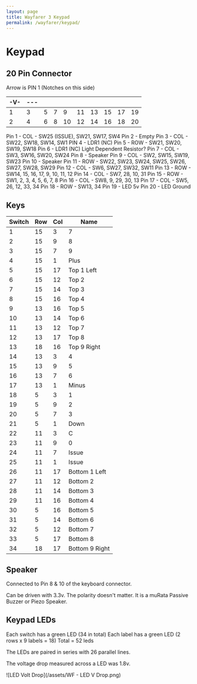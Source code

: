 ```yaml
---
layout: page
title: Wayfarer 3 Keypad
permalink: /wayfarer/keypad/
---
```

# Keypad

## 20 Pin Connector

Arrow is PIN 1 (Notches on this side)

| -V- | --- |     |     |     |     |     |     |     |     |
| --- | --- | --- | --- | --- | --- | --- | --- | --- | --- |
| 1   | 3   | 5   | 7   | 9   | 11  | 13  | 15  | 17  | 19  |
| 2   | 4   | 6   | 8   | 10  | 12  | 14  | 16  | 18  | 20  |


Pin 1 - COL - SW25 (ISSUE), SW21, SW17, SW4
Pin 2 - Empty
Pin 3 - COL - SW22, SW18, SW14, SW1
PIN 4 - LDR1 (NC)
Pin 5 - ROW - SW21, SW20, SW19, SW18
Pin 6 - LDR1 (NC) Light Dependent Resistor?
Pin 7 - COL - SW3, SW16, SW20, SW24
Pin 8 - Speaker
Pin 9 - COL - SW2, SW15, SW19, SW23
Pin 10 - Speaker
Pin 11 - ROW - SW22, SW23, SW24, SW25, SW26, SW27, SW28, SW29
Pin 12 - COL - SW6, SW27, SW32, SW11
Pin 13 - ROW - SW14, 15, 16, 17, 9, 10, 11, 12
Pin 14 - COL - SW7, 28, 10, 31
Pin 15 - ROW - SW1, 2, 3, 4, 5, 6, 7, 8
Pin 16 - COL - SW8, 9,  29, 30, 13
Pin 17 - COL - SW5, 26, 12, 33, 34
Pin 18 - ROW - SW13, 34
Pin 19 - LED 5v
Pin 20 - LED Ground

## Keys

| Switch | Row | Col | Name           |
| ------ | --- | --- | -------------- |
| 1      | 15  | 3   | 7              |
| 2      | 15  | 9   | 8              |
| 3      | 15  | 7   | 9              |
| 4      | 15  | 1   | Plus           |
| 5      | 15  | 17  | Top 1 Left     |
| 6      | 15  | 12  | Top 2          |
| 7      | 15  | 14  | Top 3          |
| 8      | 15  | 16  | Top 4          |
| 9      | 13  | 16  | Top 5          |
| 10     | 13  | 14  | Top 6          |
| 11     | 13  | 12  | Top 7          |
| 12     | 13  | 17  | Top 8          |
| 13     | 18  | 16  | Top 9 Right    |
| 14     | 13  | 3   | 4              |
| 15     | 13  | 9   | 5              |
| 16     | 13  | 7   | 6              |
| 17     | 13  | 1   | Minus          |
| 18     | 5   | 3   | 1              |
| 19     | 5   | 9   | 2              |
| 20     | 5   | 7   | 3              |
| 21     | 5   | 1   | Down           |
| 22     | 11  | 3   | C              |
| 23     | 11  | 9   | 0              |
| 24     | 11  | 7   | Issue          |
| 25     | 11  | 1   | Issue          |
| 26     | 11  | 17  | Bottom 1 Left  |
| 27     | 11  | 12  | Bottom 2       |
| 28     | 11  | 14  | Bottom 3       |
| 29     | 11  | 16  | Bottom 4       |
| 30     | 5   | 16  | Bottom 5       |
| 31     | 5   | 14  | Bottom 6       |
| 32     | 5   | 12  | Bottom 7       |
| 33     | 5   | 17  | Bottom 8       |
| 34     | 18  | 17  | Bottom 9 Right |

## Speaker

Connected to Pin 8 & 10 of the keyboard connector.

Can be driven with 3.3v. The polarity doesn't matter.
It is a muRata Passive Buzzer or Piezo Speaker.

## Keypad LEDs

Each switch has a green LED (34 in total)
Each label has a green LED (2 rows x 9 labels = 18)
Total = 52 leds

The LEDs are paired in series with 26 parallel lines.

The voltage drop measured across a LED was 1.8v.

![LED Volt Drop](/assets/WF - LED V Drop.png)